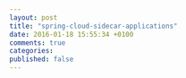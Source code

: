 ```yaml
---
layout: post
title: "spring-cloud-sidecar-applications"
date: 2016-01-18 15:55:34 +0100
comments: true
categories: 
published: false
---
```

